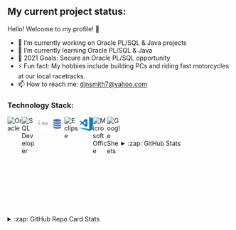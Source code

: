 ## My current project status:

Hello! Welcome to my profile! 🤝

- 🔭 I’m currently working on Oracle PL/SQL & Java projects
- 🌱 I’m currently learning Oracle PL/SQL & Java
- 🥅 2021 Goals: Secure an Oracle PL/SQL opportunity 
- ⚡ Fun fact: My hobbies include building PCs and riding fast motorcycles at our local racetracks.
- 📫 How to reach me: djnsmith7@yahoo.com

### Technology Stack:

<p align="left">
      <img align="left" alt="Oracle" width="32px" src="https://avatars.githubusercontent.com/u/4430336?s=200&v=4" />
      <img align="left" alt="SQL Developer" width="32px" src="https://cloud.githubusercontent.com/assets/3802058/6964581/40c3aa02-d953-11e4-96f0-dd38a973169a.png" />
      <img align="left" alt="Java" width="32px" src="https://raw.githubusercontent.com/github/explore/80688e429a7d4ef2fca1e82350fe8e3517d3494d/topics/java/java.png" />
      <img align="left" alt="SQL" width="32px" src="https://raw.githubusercontent.com/github/explore/80688e429a7d4ef2fca1e82350fe8e3517d3494d/topics/sql/sql.png" />
      <img align="left" alt="Eclipse" width="32px" src="https://avatars.githubusercontent.com/u/56974?s=200&v=4" />
      <img align="left" alt="Visual Studio Code" width="32px" src="https://raw.githubusercontent.com/github/explore/80688e429a7d4ef2fca1e82350fe8e3517d3494d/topics/visual-studio-code/visual-studio-code.png" />
      <img align="left" alt="Microsoft Office" width="32px" src="https://cdn.jsdelivr.net/npm/simple-icons@v4/icons/microsoftoffice.svg" />
      <img align="left" alt="Google Sheets" width="32px" src="https://cdn.jsdelivr.net/npm/simple-icons@v4/icons/googlesheets.svg" />
</p>

<br />
<br />
<br />

<details>
  <summary>:zap: GitHub Stats</summary>
  <img align="left" alt="My GitHub Stats" src="https://github-readme-stats-seven-murex.vercel.app/api?username=djnsmith7&theme=algolia&show_icons=true&hide_border=true" />
  
</details>

<br />
<br />
<br />
<br />
<br />
<br />
<br />
<br />
<br />

<details>
  <summary>:zap: GitHub Repo Card Stats</summary>
  
  [![Readme Card](https://github-readme-stats.vercel.app/api/pin/?username=djnsmith7&repo=github-readme-stats)](https://github.com/djnsmith7/github-readme-stats)
</details>




